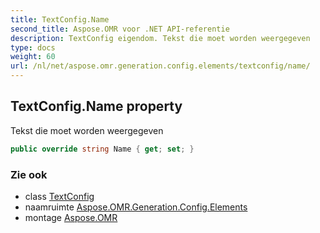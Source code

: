 ```yaml
---
title: TextConfig.Name
second_title: Aspose.OMR voor .NET API-referentie
description: TextConfig eigendom. Tekst die moet worden weergegeven
type: docs
weight: 60
url: /nl/net/aspose.omr.generation.config.elements/textconfig/name/
---
```

## TextConfig.Name property

Tekst die moet worden weergegeven

```csharp
public override string Name { get; set; }
```

### Zie ook

* class [TextConfig](../)
* naamruimte [Aspose.OMR.Generation.Config.Elements](../../textconfig/)
* montage [Aspose.OMR](../../../)


